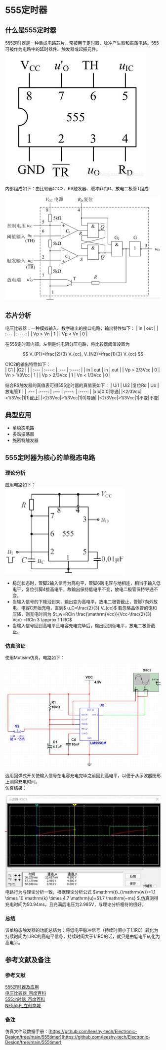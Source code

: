 # 555定时器


## 什么是555定时器
555定时器是一种集成电路芯片，常被用于定时器、脉冲产生器和振荡电路。555可被作为电路中的延时器件、触发器或起振元件。  
![555timer](/image/555timer/555timer_pin.jpg)  

内部组成如下：由比较器C1C2、RS触发器、缓冲非门G、放电二极管T组成

![555timer](/image/555timer/555timer_inner.jpg)
## 芯片分析
电压比较器：一种模拟输入、数字输出的接口电路，输出特性如下：
| in          | out         |
| :---        |    :----:   |
| Vp > Vn     | 1           |
| Vp < Vn     | 0           | 

在555定时器内部，左侧是纯电阻分压电路，将比较器阈值设置为   

$$ 
V_{P1}=\frac{2}{3} V_{cc}, V_{N2}=\frac{1}{3} V_{cc} 
$$

C1C2的输出特性如下：    
| C1          |             |C2           |             | 
| :---        |    :----:   | :---        |    :----:   |
| in          | out         | in          | out         |
| Vp > 2/3Vcc     | 0           | Vn > 1/3Vcc     | 1           |
| Vp > 2/3Vcc     | 1           | Vn < 1/3Vcc     | 0           |

结合RS触发器的真值表可得555定时器的真值表如下： 
| Ui1          | Ui2            |复位Rd           | Uo            |放电管T             |
| :---        |    :----:   | :---        |    :----:   |    :----:   |
|x|x|0|0|导通|
|<2/3Vcc|<1/3Vcc|1|1|截止|
|>2/3Vcc|>1/3Vcc|1|0|导通|
|<2/3Vcc|>1/3Vcc|1|不变|不变|
## 典型应用
- 单稳态电路
- 多谐振荡器
- 施密特触发器
## 555定时器为核心的单稳态电路
### 理论分析
应用电路如下：  
![单稳态电路](/image/555timer/application.jpg)    
- 稳定状态时，管脚2输入信号为高电平，管脚6跨电容与地相连，相当于输入低电平，复位引脚4接高电平，故输出保持低电平不变，放电二极管保持导通不变。
- 当输入信号的下降沿到来，输出变为高电平，放电二极管截止，管脚7向外放电，电容C开始充电，直到$
u_C=\frac{2}{3} V_{cc}$
若忽略晶体管的饱和压降，则充电时间为
$t_w=RCln \frac{\mathrm{Vcc}}{Vcc-\frac{2}{3} Vcc} =RCln 3 \approx 1.1 RC$
- 当输入信号回到高电平且电容充电完毕后，输出回到低电平，放电二极管截止。  
### 仿真验证
使用Mutisim仿真，电路如下： 

![单稳态电路仿真](/image/555timer/mutisim.jpg)

选用回弹式开关使输入信号在电容充电完毕之前回到高电平，以便于从示波器图形上测得充电时间。    
仿真结果：  

![仿真结果](/image/555timer/result.jpg)  
电路行为与理论分析一致，根据理论分析公式
$\mathrm{t}_{\mathrm{w}}=1.1 \times 10 \mathrm{k} \times 4.7 \mathrm{u}=51.7 \mathrm{~ms} $,仿真测得充电时间为50.94ms，且充满后电压为2.985V，与理论分析相符的很好。
### 总结
该单稳态触发器的功能总结为：将低电平脉冲信号（持续时间小于1.1RC）转化为持续时间为1.1RC的高电平信号，持续时间大于1.1RC的话，就只是由低电平转化为高电平。
## 参考文献及备注
### 参考文献
[555定时器及应用](https://blog.csdn.net/acslsr/article/details/105730908)  
[电压比较器_百度百科](https://baike.baidu.com/item/%E7%94%B5%E5%8E%8B%E6%AF%94%E8%BE%83%E5%99%A8/775444)    
[555定时器_百度百科](https://baike.baidu.com/item/555%E5%AE%9A%E6%97%B6%E5%99%A8/6740686)  
[NE555P_立创商城](https://item.szlcsc.com/47753.html) 
### 备注
仿真文件及数据手册：[https://github.com/leeshy-tech/Electronic-Design/tree/main/555timer](https://github.com/leeshy-tech/Electronic-Design/tree/main/555timer)  
